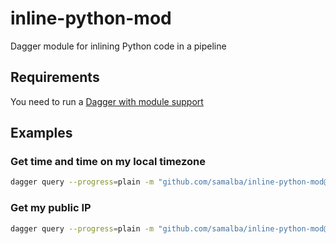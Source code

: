 # inline-python-mod

Dagger module for inlining Python code in a pipeline

## Requirements

You need to run a [Dagger with module support](https://github.com/shykes/dagger/tree/zenith-functions/zenith#project-zenith)

## Examples

### Get time and time on my local timezone

```sh
dagger query --progress=plain -m "github.com/samalba/inline-python-mod@main" date < examples.gql
```

### Get my public IP

```sh
dagger query --progress=plain -m "github.com/samalba/inline-python-mod@main" myIP < examples.gql
```
